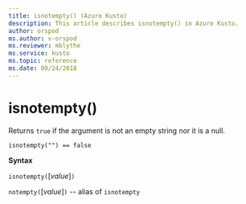 ```yaml
---
title: isnotempty() (Azure Kusto)
description: This article describes isnotempty() in Azure Kusto.
author: orspod
ms.author: v-orspod
ms.reviewer: mblythe
ms.service: kusto
ms.topic: reference
ms.date: 09/24/2018
---
```

# isnotempty()

Returns `true` if the argument is not an empty string nor it is a null.

    isnotempty("") == false

**Syntax**

`isnotempty(`[*value*]`)`

`notempty(`[*value*]`)` -- alias of `isnotempty`
